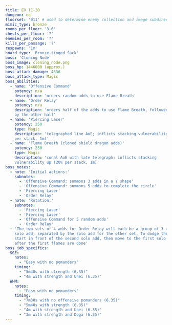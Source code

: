 ```yaml
---
title: EO 11-20
dungeon: eo
floorset: '011' # used to determine enemy collection and image subdirectory
mimic_type: bronze
rooms_per_floor: '3-6'
chests_per_floor: '?'
enemies_per_room: '?'
kills_per_passage: '?'
respawns: '1m'
hoard_type: 'Bronze-tinged Sack'
boss: 'Cloning Node'
boss_image: cloning_node.png
boss_hp: 1446000 (approx.)
boss_attack_damage: 4836
boss_attack_type: Magic
boss_abilities:
  - name: 'Offensive Command'
    potency: n/a
    description: 'orders random adds to use Flame Breath'
  - name: 'Order Relay'
    potency: n/a
    description: 'orders half of the adds to use Flame Breath, followed shortly
    by the other half'
  - name: 'Piercing Laser'
    potency: 250
    type: Magic
    description: 'telegraphed line AoE; inflicts stacking vulnerability up (20%
    per stack, 1m)'
  - name: 'Flame Breath (cloned shield dragon adds)'
    potency: 250
    type: Magic
    description: 'conal AoE with late telegraph; inflicts stacking
    vulnerability up (20% per stack, 1m)'
boss_notes:
  - note: 'Initial actions:'
    subnotes:
      - 'Offensive Command: summons 3 adds in a Y shape'
      - 'Offensive Command: summons 5 adds to complete the circle'
      - 'Piercing Laser'
      - 'Order Relay'
  - note: 'Rotation:'
    subnotes:
      - 'Piercing Laser'
      - 'Piercing Laser'
      - 'Offensive Command for 5 random adds'
      - 'Order Relay'
  - 'The two sets of 4 adds for Order Relay will each be a group of 3 and a
    solo add, separated by the solo add for the other set. To dodge the flames,
    start in front of the second solo add, then move to the first solo add
    after the first flames are done'
boss_job_specifics:
  SGE:
    notes:
      - "Easy with no pomanders"
    timing:
      - "5m40s with strength (6.35)"
      - "4m with strength and Unei (6.35)"
  WHM:
    notes:
      - "Easy with no pomanders"
    timing:
      - "7m30s with no offensive pomanders (6.35)"
      - "5m40s with strength (6.35)"
      - "4m with strength and Unei (6.35)"
      - "3m with strength and Doga (6.35)"
---
```

